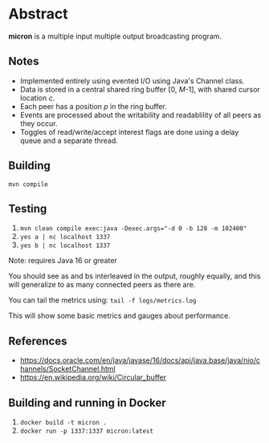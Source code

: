 # Abstract

**micron** is a multiple input multiple output broadcasting program.

## Notes

* Implemented entirely using evented I/O using Java's Channel class.
* Data is stored in a central shared ring buffer [0, _M_-1], with shared cursor location _c_.
* Each peer has a position _p_ in the ring buffer.
* Events are processed about the writability and readablility of all peers as they occur.
* Toggles of read/write/accept interest flags are done using a delay queue and a separate thread.

## Building

``mvn compile``

## Testing

1. ``mvn clean compile exec:java -Dexec.args="-d 0 -b 128 -m 102400"``
2. ``yes a | nc localhost 1337``
3. ``yes b | nc localhost 1337``

Note: requires Java 16 or greater

You should see as and bs interleaved in the output, roughly equally,
and this will generalize to as many connected peers as there are.

You can tail the metrics using: ``tail -f logs/metrics.log``

This will show some basic metrics and gauges about performance.

## References

* https://docs.oracle.com/en/java/javase/16/docs/api/java.base/java/nio/channels/SocketChannel.html
* https://en.wikipedia.org/wiki/Circular_buffer

## Building and running in Docker

1. `docker build -t micron .`
1. `docker run -p 1337:1337 micron:latest`
